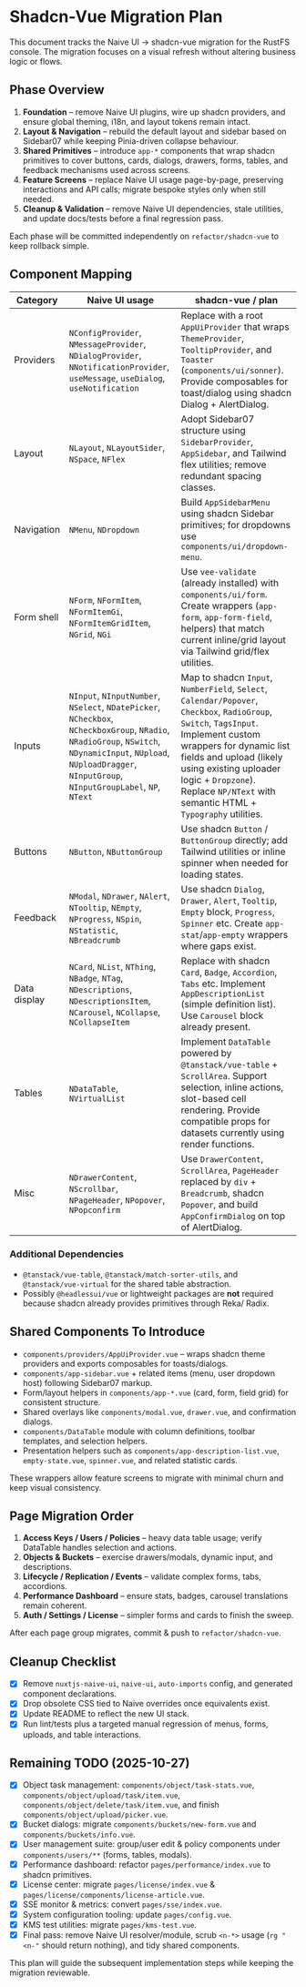 # Shadcn-Vue Migration Plan

This document tracks the Naive UI → shadcn-vue migration for the RustFS console. The migration focuses on a visual refresh without altering business logic or flows.

## Phase Overview

1. **Foundation** – remove Naive UI plugins, wire up shadcn providers, and ensure global theming, i18n, and layout tokens remain intact.
2. **Layout & Navigation** – rebuild the default layout and sidebar based on Sidebar07 while keeping Pinia-driven collapse behaviour.
3. **Shared Primitives** – introduce `app-*` components that wrap shadcn primitives to cover buttons, cards, dialogs, drawers, forms, tables, and feedback mechanisms used across screens.
4. **Feature Screens** – replace Naive UI usage page-by-page, preserving interactions and API calls; migrate bespoke styles only when still needed.
5. **Cleanup & Validation** – remove Naive UI dependencies, stale utilities, and update docs/tests before a final regression pass.

Each phase will be committed independently on `refactor/shadcn-vue` to keep rollback simple.

## Component Mapping

| Category | Naive UI usage | shadcn-vue / plan |
| --- | --- | --- |
| Providers | `NConfigProvider`, `NMessageProvider`, `NDialogProvider`, `NNotificationProvider`, `useMessage`, `useDialog`, `useNotification` | Replace with a root `AppUiProvider` that wraps `ThemeProvider`, `TooltipProvider`, and `Toaster` (`components/ui/sonner`). Provide composables for toast/dialog using shadcn Dialog + AlertDialog. |
| Layout | `NLayout`, `NLayoutSider`, `NSpace`, `NFlex` | Adopt Sidebar07 structure using `SidebarProvider`, `AppSidebar`, and Tailwind flex utilities; remove redundant spacing classes. |
| Navigation | `NMenu`, `NDropdown` | Build `AppSidebarMenu` using shadcn Sidebar primitives; for dropdowns use `components/ui/dropdown-menu`. |
| Form shell | `NForm`, `NFormItem`, `NFormItemGi`, `NFormItemGridItem`, `NGrid`, `NGi` | Use `vee-validate` (already installed) with `components/ui/form`. Create wrappers (`app-form`, `app-form-field`, helpers) that match current inline/grid layout via Tailwind grid/flex utilities. |
| Inputs | `NInput`, `NInputNumber`, `NSelect`, `NDatePicker`, `NCheckbox`, `NCheckboxGroup`, `NRadio`, `NRadioGroup`, `NSwitch`, `NDynamicInput`, `NUpload`, `NUploadDragger`, `NInputGroup`, `NInputGroupLabel`, `NP`, `NText` | Map to shadcn `Input`, `NumberField`, `Select`, `Calendar/Popover`, `Checkbox`, `RadioGroup`, `Switch`, `TagsInput`. Implement custom wrappers for dynamic list fields and upload (likely using existing uploader logic + `Dropzone`). Replace `NP/NText` with semantic HTML + `Typography` utilities. |
| Buttons | `NButton`, `NButtonGroup` | Use shadcn `Button` / `ButtonGroup` directly; add Tailwind utilities or inline spinner when needed for loading states. |
| Feedback | `NModal`, `NDrawer`, `NAlert`, `NTooltip`, `NEmpty`, `NProgress`, `NSpin`, `NStatistic`, `NBreadcrumb` | Use shadcn `Dialog`, `Drawer`, `Alert`, `Tooltip`, `Empty` block, `Progress`, `Spinner` etc. Create `app-stat`/`app-empty` wrappers where gaps exist. |
| Data display | `NCard`, `NList`, `NThing`, `NBadge`, `NTag`, `NDescriptions`, `NDescriptionsItem`, `NCarousel`, `NCollapse`, `NCollapseItem` | Replace with shadcn `Card`, `Badge`, `Accordion`, `Tabs` etc. Implement `AppDescriptionList` (simple definition list). Use `Carousel` block already present. |
| Tables | `NDataTable`, `NVirtualList` | Implement `DataTable` powered by `@tanstack/vue-table` + `ScrollArea`. Support selection, inline actions, slot-based cell rendering. Provide compatible props for datasets currently using render functions. |
| Misc | `NDrawerContent`, `NScrollbar`, `NPageHeader`, `NPopover`, `NPopconfirm` | Use `DrawerContent`, `ScrollArea`, `PageHeader` replaced by `div` + `Breadcrumb`, shadcn `Popover`, and build `AppConfirmDialog` on top of AlertDialog. |

### Additional Dependencies

- `@tanstack/vue-table`, `@tanstack/match-sorter-utils`, and `@tanstack/vue-virtual` for the shared table abstraction.
- Possibly `@headlessui/vue` or lightweight packages are **not** required because shadcn already provides primitives through Reka/ Radix.

## Shared Components To Introduce

- `components/providers/AppUiProvider.vue` – wraps shadcn theme providers and exports composables for toasts/dialogs.
- `components/app-sidebar.vue` + related items (menu, user dropdown host) following Sidebar07 markup.
- Form/layout helpers in `components/app-*.vue` (card, form, field grid) for consistent structure.
- Shared overlays like `components/modal.vue`, `drawer.vue`, and confirmation dialogs.
- `components/DataTable` module with column definitions, toolbar templates, and selection helpers.
- Presentation helpers such as `components/app-description-list.vue`, `empty-state.vue`, `spinner.vue`, and related statistic cards.

These wrappers allow feature screens to migrate with minimal churn and keep visual consistency.

## Page Migration Order

1. **Access Keys / Users / Policies** – heavy data table usage; verify DataTable handles selection and actions.
2. **Objects & Buckets** – exercise drawers/modals, dynamic input, and descriptions.
3. **Lifecycle / Replication / Events** – validate complex forms, tabs, accordions.
4. **Performance Dashboard** – ensure stats, badges, carousel translations remain coherent.
5. **Auth / Settings / License** – simpler forms and cards to finish the sweep.

After each page group migrates, commit & push to `refactor/shadcn-vue`.

## Cleanup Checklist

- [x] Remove `nuxtjs-naive-ui`, `naive-ui`, `auto-imports` config, and generated component declarations.
- [x] Drop obsolete CSS tied to Naive overrides once equivalents exist.
- [x] Update README to reflect the new UI stack.
- [x] Run lint/tests plus a targeted manual regression of menus, forms, uploads, and table interactions.

## Remaining TODO (2025-10-27)

- [x] Object task management: `components/object/task-stats.vue`, `components/object/upload/task/item.vue`, `components/object/delete/task/item.vue`, and finish `components/object/upload/picker.vue`.
- [x] Bucket dialogs: migrate `components/buckets/new-form.vue` and `components/buckets/info.vue`.
- [x] User management suite: group/user edit & policy components under `components/users/**` (forms, tables, modals).
- [x] Performance dashboard: refactor `pages/performance/index.vue` to shadcn primitives.
- [x] License center: migrate `pages/license/index.vue` & `pages/license/components/license-article.vue`.
- [x] SSE monitor & metrics: convert `pages/sse/index.vue`.
- [x] System configuration tooling: update `pages/config.vue`.
- [x] KMS test utilities: migrate `pages/kms-test.vue`.
- [x] Final pass: remove Naive UI resolver/module, scrub `<n-*>` usage (`rg "<n-"` should return nothing), and tidy shared components.

This plan will guide the subsequent implementation steps while keeping the migration reviewable.
